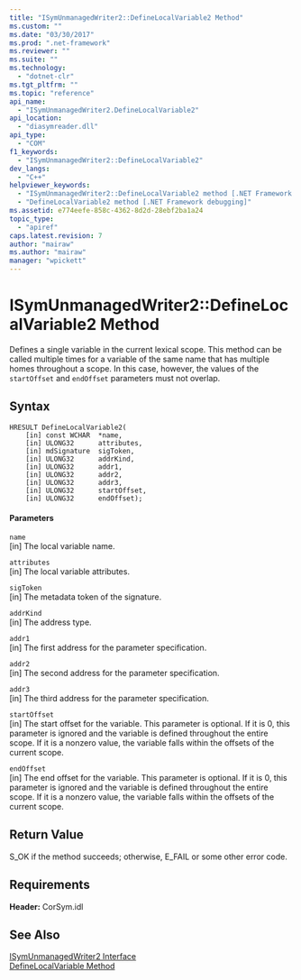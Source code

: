 ```yaml
---
title: "ISymUnmanagedWriter2::DefineLocalVariable2 Method"
ms.custom: ""
ms.date: "03/30/2017"
ms.prod: ".net-framework"
ms.reviewer: ""
ms.suite: ""
ms.technology: 
  - "dotnet-clr"
ms.tgt_pltfrm: ""
ms.topic: "reference"
api_name: 
  - "ISymUnmanagedWriter2.DefineLocalVariable2"
api_location: 
  - "diasymreader.dll"
api_type: 
  - "COM"
f1_keywords: 
  - "ISymUnmanagedWriter2::DefineLocalVariable2"
dev_langs: 
  - "C++"
helpviewer_keywords: 
  - "ISymUnmanagedWriter2::DefineLocalVariable2 method [.NET Framework debugging]"
  - "DefineLocalVariable2 method [.NET Framework debugging]"
ms.assetid: e774eefe-858c-4362-8d2d-28ebf2ba1a24
topic_type: 
  - "apiref"
caps.latest.revision: 7
author: "mairaw"
ms.author: "mairaw"
manager: "wpickett"
---
```

# ISymUnmanagedWriter2::DefineLocalVariable2 Method
Defines a single variable in the current lexical scope. This method can be called multiple times for a variable of the same name that has multiple homes throughout a scope. In this case, however, the values of the `startOffset` and `endOffset` parameters must not overlap.  
  
## Syntax  
  
```  
HRESULT DefineLocalVariable2(  
    [in] const WCHAR  *name,  
    [in] ULONG32      attributes,  
    [in] mdSignature  sigToken,  
    [in] ULONG32      addrKind,  
    [in] ULONG32      addr1,  
    [in] ULONG32      addr2,  
    [in] ULONG32      addr3,  
    [in] ULONG32      startOffset,  
    [in] ULONG32      endOffset);  
```  
  
#### Parameters  
 `name`  
 [in] The local variable name.  
  
 `attributes`  
 [in] The local variable attributes.  
  
 `sigToken`  
 [in] The metadata token of the signature.  
  
 `addrKind`  
 [in] The address type.  
  
 `addr1`  
 [in] The first address for the parameter specification.  
  
 `addr2`  
 [in] The second address for the parameter specification.  
  
 `addr3`  
 [in] The third address for the parameter specification.  
  
 `startOffset`  
 [in] The start offset for the variable. This parameter is optional. If it is 0, this parameter is ignored and the variable is defined throughout the entire scope. If it is a nonzero value, the variable falls within the offsets of the current scope.  
  
 `endOffset`  
 [in] The end offset for the variable. This parameter is optional. If it is 0, this parameter is ignored and the variable is defined throughout the entire scope. If it is a nonzero value, the variable falls within the offsets of the current scope.  
  
## Return Value  
 S_OK if the method succeeds; otherwise, E_FAIL or some other error code.  
  
## Requirements  
 **Header:** CorSym.idl  
  
## See Also  
 [ISymUnmanagedWriter2 Interface](../../../../docs/framework/unmanaged-api/diagnostics/isymunmanagedwriter2-interface.md)   
 [DefineLocalVariable Method](../../../../docs/framework/unmanaged-api/diagnostics/isymunmanagedwriter-definelocalvariable-method.md)
